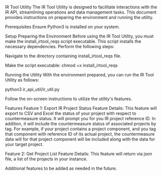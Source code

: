 IR Tool Utility
The IR Tool Utility is designed to facilitate interactions with the IR API, streamlining operations and data management tasks. This document provides instructions on preparing the environment and running the utility.

Prerequisites
Ensure Python3 is installed on your system.

Setup
Preparing the Environment
Before using the IR Tool Utility, you must make the install_irtool_reqs script executable. This script installs the necessary dependencies. Perform the following steps:

Navigate to the directory containing install_irtool_reqs file.

Make the script executable:
chmod +x install_irtool_reqs

Running the Utility
With the environment prepared, you can run the IR Tool Utility as follows:

python3 ir_api_util/ir_util.py

Follow the on-screen instructions to utilize the utility's features.

Features
Feature 1: Export IR Project Status
Feature Details:
This feature will export to CSV and Excel the status of your project with respect to countermeasure status. It will prompt you for you IR project reference ID. 
In addition, it will include the countermeasure status of associated projects by tag.
For example, if your project contains a project component, and you tag that component with reference ID of its actual project, the countermeasure data will for that project component will be included along with the data for your target project.

Feature 2: Get Project List
Feature Details:
This feature will return via json file, a list of the projects in your instance.

Additional features to be added as needed in the future.
